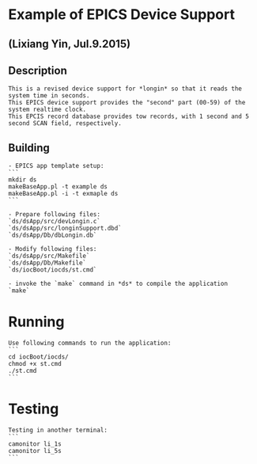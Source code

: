 # Example of EPICS Device Support
(Lixiang Yin, Jul.9.2015)
----------------------------
## Description
    This is a revised device support for *longin* so that it reads the system time in seconds.   
    This EPICS device support provides the "second" part (00-59) of the system realtime clock.   
    This EPCIS record database provides tow records, with 1 second and 5 second SCAN field, respectively.

## Building
    - EPICS app template setup:
    ```
    mkdir ds
    makeBaseApp.pl -t example ds
    makeBaseApp.pl -i -t exmaple ds
    ```   

    - Prepare following files:  
    `ds/dsApp/src/devLongin.c`  
    `ds/dsApp/src/longinSupport.dbd`    
    `ds/dsApp/Db/dbLongin.db`  

    - Modify following files:
    `ds/dsApp/src/Makefile`    
    `ds/dsApp/Db/Makefile`
    `ds/iocBoot/iocds/st.cmd`   

    - invoke the `make` command in *ds* to compile the application
    `make`  

# Running
    Use following commands to run the application:
    ```
    cd iocBoot/iocds/  
    chmod +x st.cmd
    ./st.cmd
    ```

# Testing
    Testing in another terminal:
    ```
    camonitor li_1s
    camonitor li_5s
    ```    


